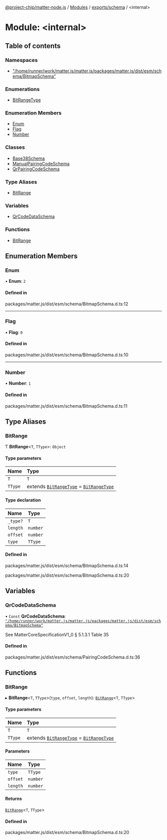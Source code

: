 [@project-chip/matter-node.js](../README.md) / [Modules](../modules.md) / [exports/schema](exports_schema.md) / \<internal\>

# Module: \<internal\>

## Table of contents

### Namespaces

- ["/home/runner/work/matter.js/matter.js/packages/matter.js/dist/esm/schema/BitmapSchema"](exports_schema._internal_.__home_runner_work_matter_js_matter_js_packages_matter_js_dist_esm_schema_BitmapSchema_.md)

### Enumerations

- [BitRangeType](../enums/exports_schema._internal_.BitRangeType.md)

### Enumeration Members

- [Enum](exports_schema._internal_.md#enum)
- [Flag](exports_schema._internal_.md#flag)
- [Number](exports_schema._internal_.md#number)

### Classes

- [Base38Schema](../classes/exports_schema._internal_.Base38Schema.md)
- [ManualPairingCodeSchema](../classes/exports_schema._internal_.ManualPairingCodeSchema.md)
- [QrPairingCodeSchema](../classes/exports_schema._internal_.QrPairingCodeSchema.md)

### Type Aliases

- [BitRange](exports_schema._internal_.md#bitrange)

### Variables

- [QrCodeDataSchema](exports_schema._internal_.md#qrcodedataschema)

### Functions

- [BitRange](exports_schema._internal_.md#bitrange-1)

## Enumeration Members

### Enum

• **Enum**: ``2``

#### Defined in

packages/matter.js/dist/esm/schema/BitmapSchema.d.ts:12

___

### Flag

• **Flag**: ``0``

#### Defined in

packages/matter.js/dist/esm/schema/BitmapSchema.d.ts:10

___

### Number

• **Number**: ``1``

#### Defined in

packages/matter.js/dist/esm/schema/BitmapSchema.d.ts:11

## Type Aliases

### BitRange

Ƭ **BitRange**\<`T`, `TType`\>: `Object`

#### Type parameters

| Name | Type |
| :------ | :------ |
| `T` | `T` |
| `TType` | extends [`BitRangeType`](../enums/exports_schema._internal_.BitRangeType.md) = [`BitRangeType`](../enums/exports_schema._internal_.BitRangeType.md) |

#### Type declaration

| Name | Type |
| :------ | :------ |
| `_type?` | `T` |
| `length` | `number` |
| `offset` | `number` |
| `type` | `TType` |

#### Defined in

packages/matter.js/dist/esm/schema/BitmapSchema.d.ts:14

packages/matter.js/dist/esm/schema/BitmapSchema.d.ts:20

## Variables

### QrCodeDataSchema

• `Const` **QrCodeDataSchema**: [`"/home/runner/work/matter.js/matter.js/packages/matter.js/dist/esm/schema/BitmapSchema"`](exports_schema._internal_.__home_runner_work_matter_js_matter_js_packages_matter_js_dist_esm_schema_BitmapSchema_.md)

See MatterCoreSpecificationV1_0 § 5.1.3.1 Table 35

#### Defined in

packages/matter.js/dist/esm/schema/PairingCodeSchema.d.ts:36

## Functions

### BitRange

▸ **BitRange**\<`T`, `TType`\>(`type`, `offset`, `length`): [`BitRange`](exports_schema._internal_.md#bitrange)\<`T`, `TType`\>

#### Type parameters

| Name | Type |
| :------ | :------ |
| `T` | `T` |
| `TType` | extends [`BitRangeType`](../enums/exports_schema._internal_.BitRangeType.md) = [`BitRangeType`](../enums/exports_schema._internal_.BitRangeType.md) |

#### Parameters

| Name | Type |
| :------ | :------ |
| `type` | `TType` |
| `offset` | `number` |
| `length` | `number` |

#### Returns

[`BitRange`](exports_schema._internal_.md#bitrange)\<`T`, `TType`\>

#### Defined in

packages/matter.js/dist/esm/schema/BitmapSchema.d.ts:20
